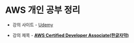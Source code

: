 # AWS 개인 공부 정리

- 강의 사이트 - [Udemy](https://www.udemy.com/)

- 강의 제목 - [**AWS Certified Developer Associate(한글자막)**](https://www.udemy.com/course/best-aws-certified-developer-associate/)
